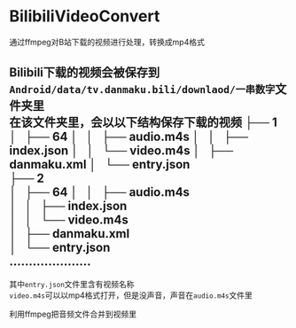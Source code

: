 # BilibiliVideoConvert
通过ffmpeg对B站下载的视频进行处理，转换成mp4格式

Bilibili下载的视频会被保存到`Android/data/tv.danmaku.bili/downlaod/一串数字`文件夹里  
在该文件夹里，会以以下结构保存下载的视频 
├── 1 
│   ├── 64 
│   │   ├── audio.m4s 
│   │   ├── index.json 
│   │   └── video.m4s 
│   ├── danmaku.xml 
│   └── entry.json  
├── 2  
│   ├── 64 
│   │   ├── audio.m4s  
│   │   ├── index.json  
│   │   └── video.m4s  
│   ├── danmaku.xml  
│   └── entry.json  
.....................
---
其中`entry.json`文件里含有视频名称  
`video.m4s`可以以mp4格式打开，但是没声音，声音在`audio.m4s`文件里  

利用ffmpeg把音频文件合并到视频里

